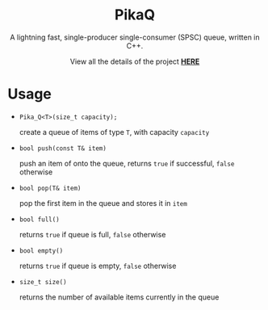 <div align="center">

# PikaQ
  
A lightning fast, single-producer single-consumer (SPSC) queue, written in C++.

View all the details of the project 
[**HERE**](https://wryzxec.github.io/lockfree_spsc.html)

</div>

# Usage
- `Pika_Q<T>(size_t capacity);`

  create a queue of items of type `T`, with capacity `capacity`

- `bool push(const T& item)`

  push an item of onto the queue, returns `true` if successful, `false` otherwise

- `bool pop(T& item)`

  pop the first item in the queue and stores it in `item`

- `bool full()`

  returns `true` if queue is full, `false` otherwise

- `bool empty()`

  returns `true` if queue is empty, `false` otherwise

- `size_t size()`

  returns the number of available items currently in the queue
